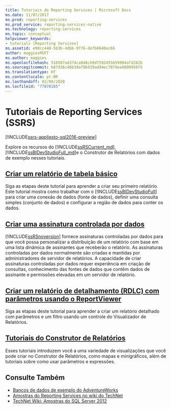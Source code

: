 ```yaml
---
title: Tutoriais do Reporting Services | Microsoft Docs
ms.date: 11/07/2017
ms.prod: reporting-services
ms.prod_service: reporting-services-native
ms.technology: reporting-services
ms.topic: conceptual
helpviewer_keywords:
- tutorials [Reporting Services]
ms.assetid: e90cc448-563b-4dbb-9776-defb8640ec66
author: maggiesMSFT
ms.author: maggies
ms.openlocfilehash: 510507a4374ca8d8cb9d7592455659904afd282b
ms.sourcegitcommit: b87d36c46b39af8b929ad94ec707dee8800950f5
ms.translationtype: HT
ms.contentlocale: pt-BR
ms.lasthandoff: 02/08/2020
ms.locfileid: "77078165"
---
```

# <a name="reporting-services-tutorials-ssrs"></a>Tutoriais de Reporting Services (SSRS)

[!INCLUDE[ssrs-appliesto-sql2016-preview](../includes/ssrs-appliesto-sql2016-preview.md)]

Explore os recursos do [!INCLUDE[ssRSCurrent_md](../includes/ssrscurrent-md.md)], [!INCLUDE[ssBIDevStudioFull_md](../includes/ssbidevstudiofull-md.md)]e o Construtor de Relatórios com dados de exemplo nesses tutoriais.  
  
  
## <a name="create-a-basic-table-report"></a>[Criar um relatório de tabela básico](../reporting-services/create-a-basic-table-report-ssrs-tutorial.md)  
Siga as etapas deste tutorial para aprender a criar seu primeiro relatório. Este tutorial mostra como trabalhar com o [!INCLUDE[ssBIDevStudioFull](../includes/ssbidevstudiofull-md.md)] para criar uma conexão de dados (fonte de dados), definir uma consulta simples (conjunto de dados) e configurar a região de dados para conter os dados.  
  
## <a name="create-a-data-driven-subscription"></a>[Criar uma assinatura controlada por dados](../reporting-services/create-a-data-driven-subscription-ssrs-tutorial.md)  
[!INCLUDE[ssRSnoversion](../includes/ssrsnoversion-md.md)] fornece assinaturas controladas por dados para que você possa personalizar a distribuição de um relatório com base em uma lista dinâmica de assinantes que receberão o relatório. As assinaturas controladas por dados normalmente são criadas e mantidas por administradores de servidor de relatórios. A capacidade de criar assinaturas controladas por dados requer experiência em criação de consultas, conhecimento das fontes de dados que contêm dados de assinante e permissões elevadas em um servidor de relatório.  
   
## <a name="create-a-drillthrough-40rdlc41-report-with-parameters-using-reportviewer"></a>[Criar um relatório de detalhamento &#40;RDLC&#41; com parâmetros usando o ReportViewer](../reporting-services/create-drillthrough-rdlc-report-with-parameters-reportviewer.md)  
Siga as etapas deste tutorial para aprender a criar um relatório detalhado com parâmetros e um filtro usando um controle do Visualizador de Relatórios.  
  
## <a name="report-builder-tutorials"></a>[Tutoriais do Construtor de Relatórios](../reporting-services/report-builder-tutorials.md)  
Esses tutoriais introduzem você a uma variedade de visualizações que você pode criar no Construtor de Relatórios, como mapas e minigráficos, além de tutoriais sobre como usar parâmetros e expressões.   
  
  
## <a name="see-also"></a>Consulte Também  
* [Bancos de dados de exemplo do AdventureWorks](https://github.com/Microsoft/sql-server-samples/releases)  
* [Amostras do Reporting Services no wiki do TechNet](https://go.microsoft.com/fwlink/?LinkId=198283)  
* [TechNet Wiki: Amostras do SQL Server 2012](https://go.microsoft.com/fwlink/?linkID=220734)  
 
  
  
  

